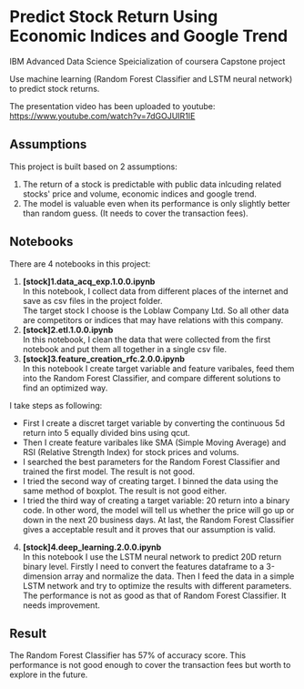# Predict Stock Return Using Economic Indices and Google Trend
IBM Advanced Data Science Speicialization of coursera
Capstone project

Use machine learning (Random Forest Classifier and LSTM neural network) to predict stock returns.

The presentation video has been uploaded to youtube:  
https://www.youtube.com/watch?v=7dGOJUIR1IE

## Assumptions
This project is built based on 2 assumptions:
1. The return of a stock is predictable with public data inlcuding related stocks' price and volume, economic indices and google trend.    
2. The model is valuable even when its performance is only slightly better than random guess. (It needs to cover the transaction fees).  

## Notebooks  
There are 4 notebooks in this project:
1. __[stock]1.data_acq_exp.1.0.0.ipynb__  
In this notebook, I collect data from different places of the internet and save as csv files in the project folder.  
The target stock I choose is the Loblaw Company Ltd. So all other data are competitors or indices that may have relations with this company.  
2. __[stock]2.etl.1.0.0.ipynb__  
In this notebook, I clean the data that were collected from the first notebook and put them all together in a single csv file.  
3. __[stock]3.feature_creation_rfc.2.0.0.ipynb__  
In this notebook I create target variable and feature varibales, feed them into the Random Forest Classifier, and compare different solutions to find an optimized way.  

I take steps as following:  
  * First I create a discret target variable by converting the continuous 5d return into 5 equally divided bins using qcut.
  * Then I create feature varibales like SMA (Simple Moving Average) and RSI (Relative Strength Index) for stock prices and volums.
  * I searched the best parameters for the Random Forest Classifier and trained the first model. The result is not good.
  * I tried the second way of creating target. I binned the data using the same method of boxplot. The result is not good either.
  * I tried the third way of creating a target variable: 20 return into a binary code. In other word, the model will tell us whether the price will go up or down in the next 20 business days.
  At last, the Random Forest Classifier gives a acceptable result and it proves that our assumption is valid.  
  
4. __[stock]4.deep_learning.2.0.0.ipynb__  
In this notebook I use the LSTM neural network to predict 20D return binary level.
Firstly I need to convert the features dataframe to a 3-dimension array and normalize the data.
Then I feed the data in a simple LSTM network and try to optimize the results with different parameters.
The performance is not as good as that of Random Forest Classifier. It needs improvement.

## Result
The Random Forest Classifier has 57% of accuracy score. This performance is not good enough to cover the transaction fees but worth to explore in the future.
